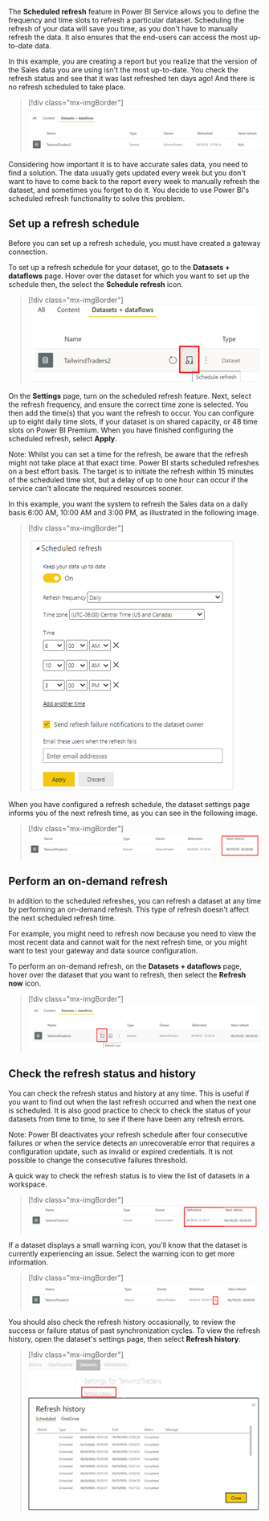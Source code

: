 The **Scheduled refresh** feature in Power BI Service allows you to define the frequency and time slots to refresh a particular dataset. Scheduling the refresh of your data will save you time, as you don't have to manually refresh the data. It also ensures that the end-users can access the most up-to-date data.

In this example, you are creating a report but you realize that the version of the Sales data you are using isn't the most up-to-date. You check the refresh status and see that it was last refreshed ten days ago! And there is no refresh scheduled to take place.

> [!div class="mx-imgBorder"]
> [![View dataset last refresh time](../media/5-view-dataset-last-refresh-time-ss.png)](../media/5-view-dataset-last-refresh-time-ss.png#lightbox)

Considering how important it is to have accurate sales data, you need to find a solution. The data usually gets updated every week but you don't want to have to come back to the report every week to manually refresh the dataset, and sometimes you forget to do it. You decide to use Power BI's scheduled refresh functionality to solve this problem.

## Set up a refresh schedule

Before you can set up a refresh schedule, you must have created a gateway connection.

To set up a refresh schedule for your dataset, go to the **Datasets + dataflows** page. Hover over the dataset for which you want to set up the schedule then, the select the **Schedule refresh** icon.

> [!div class="mx-imgBorder"]
> [![Select schedule refresh option](../media/5-select-schedule-refresh-option-ssm.png)](../media/5-select-schedule-refresh-option-ssm.png#lightbox)

On the **Settings** page, turn on the scheduled refresh feature. Next, select the refresh frequency, and ensure the correct time zone is selected. You then add the time(s) that you want the refresh to occur. You can configure up to eight daily time slots, if your dataset is on shared capacity, or 48 time slots on Power BI Premium. When you have finished configuring the scheduled refresh, select **Apply**.

Note: Whilst you can set a time for the refresh, be aware that the refresh might not take place at that exact time. Power BI starts scheduled refreshes on a best effort basis. The target is to initiate the refresh within 15 minutes of the scheduled time slot, but a delay of up to one hour can occur if the service can't allocate the required resources sooner.

In this example, you want the system to refresh the Sales data on a daily basis 6:00 AM, 10:00 AM and 3:00 PM, as illustrated in the following image.

> [!div class="mx-imgBorder"]
> 
> [![Select schedule refresh settings](../media/5-select-schedule-refresh-settings-ss.png)](../media/5-select-schedule-refresh-settings-ss.png#lightbox)

When you have configured a refresh schedule, the dataset settings page informs you of the next refresh time, as you can see in the following image.

> [!div class="mx-imgBorder"]
> [![View dataset next refresh time](../media/5-view-dataset-next-refresh-time-ssm.png)](../media/5-view-dataset-next-refresh-time-ssm.png#lightbox)

## Perform an on-demand refresh

In addition to the scheduled refreshes, you can refresh a dataset at any time by performing an on-demand refresh. This type of refresh doesn't affect the next scheduled refresh time.

For example, you might need to refresh now because you need to view the most recent data and cannot wait for the next refresh time, or you might want to test your gateway and data source configuration.

To perform an on-demand refresh, on the **Datasets + dataflows** page, hover over the dataset that you want to refresh, then select the **Refresh now** icon.

> [!div class="mx-imgBorder"]
> [![Select refresh now option](../media/5-select-refresh-now-option-ss.png)](../media/5-select-refresh-now-option-ss.png#lightbox)

## Check the refresh status and history

You can check the refresh status and history at any time. This is useful if you want to find out when the last refresh occurred and when the next one is scheduled. It is also good practice to check to check the status of your datasets from time to time, to see if there have been any refresh errors.

Note: Power BI deactivates your refresh schedule after four consecutive failures or when the service detects an unrecoverable error that requires a configuration update, such as invalid or expired credentials. It is not possible to change the consecutive failures threshold.

A quick way to check the refresh status is to view the list of datasets in a workspace.

> [!div class="mx-imgBorder"]
> [![View dataset next refresh time](../media/5-view-dataset-next-refresh-time-2-ssm.png)](../media/5-view-dataset-next-refresh-time-2-ssm.png#lightbox)

If a dataset displays a small warning icon, you'll know that the dataset is currently experiencing an issue. Select the warning icon to get more information.

> [!div class="mx-imgBorder"]
> [![View refresh error message](../media/5-refresh-error-message-ssm.png)](../media/5-refresh-error-message-ssm.png#lightbox)

You should also check the refresh history occasionally, to review the success or failure status of past synchronization cycles. To view the refresh history, open the dataset's settings page, then select **Refresh history**.

> [!div class="mx-imgBorder"]
> [![Check refresh history](../media/5-check-refresh-history-ssm.png)](../media/5-check-refresh-history-ssm.png#lightbox)


